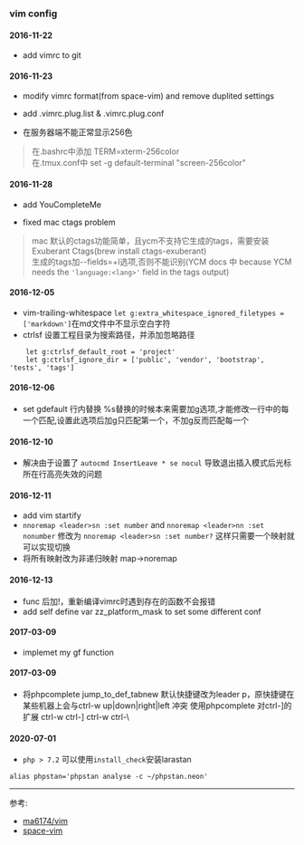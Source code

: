 ### vim config

#### 2016-11-22
* add vimrc to git

#### 2016-11-23
* modify vimrc format(from space-vim) and remove duplited settings
* add .vimrc.plug.list & .vimrc.plug.conf

* 在服务器端不能正常显示256色  
> 在.bashrc中添加 TERM=xterm-256color  
> 在.tmux.conf中 set -g default-terminal "screen-256color"  

#### 2016-11-28
* add YouCompleteMe  

* fixed mac ctags problem      
> mac 默认的ctags功能简单，且ycm不支持它生成的tags，需要安装Exuberant Ctags(brew install ctags-exuberant)  
> 生成的tags加--fields=+l选项,否则不能识别(YCM docs 中 because YCM needs the `'language:<lang>'` field in the tags output)  

#### 2016-12-05
* vim-trailing-whitespace `let g:extra_whitespace_ignored_filetypes = ['markdown']`在md文件中不显示空白字符
* ctrlsf 设置工程目录为搜索路径，并添加忽略路径
```
    let g:ctrlsf_default_root = 'project'
    let g:ctrlsf_ignore_dir = ['public', 'vendor', 'bootstrap', 'tests', 'tags']
```

#### 2016-12-06
*  set gdefault 行内替换 %s替换的时候本来需要加g选项,才能修改一行中的每一个匹配,设置此选项后加g只匹配第一个，不加g反而匹配每一个

#### 2016-12-10
* 解决由于设置了 `autocmd InsertLeave * se nocul` 导致退出插入模式后光标所在行高亮失效的问题

#### 2016-12-11
* add vim startify
* `nnoremap <leader>sn :set number` and `nnoremap <leader>nn :set nonumber` 修改为 `nnoremap <leader>sn :set number?` 这样只需要一个映射就可以实现切换
* 将所有映射改为非递归映射 map->noremap

#### 2016-12-13
* func 后加!，重新编译vimrc时遇到存在的函数不会报错
* add self define var zz_platform_mask to set some different conf 

#### 2017-03-09
* implemet my gf function

#### 2017-03-09
* 将phpcomplete jump_to_def_tabnew 默认快捷键改为leader p，原快捷键在某些机器上会与ctrl-w up|down|right|left 冲突
  使用phpcomplete 对ctrl-]的扩展 ctrl-w ctrl-]   ctrl-w ctrl-\

#### 2020-07-01
* `php > 7.2` 可以使用`install_check`安装larastan
```
alias phpstan='phpstan analyse -c ~/phpstan.neon' 
```

---
参考:
* [ma6174/vim](https://github.com/ma6174/vim)
* [space-vim](https://github.com/liuchengxu/space-vim)
